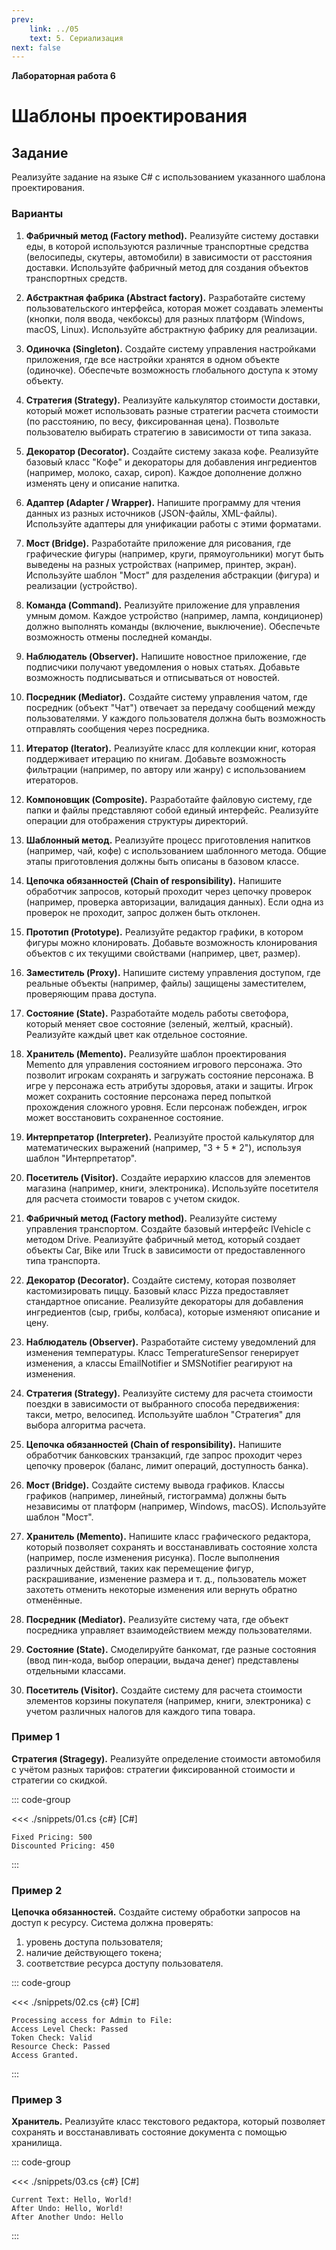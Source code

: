```yaml
---
prev:
    link: ../05
    text: 5. Сериализация
next: false
---
```


**Лабораторная работа 6**

# Шаблоны проектирования

## Задание

Реализуйте задание на языке C# с использованием указанного шаблона проектирования.

### Варианты

1. **Фабричный метод (Factory method).** Реализуйте систему доставки еды, в которой используются различные транспортные средства (велосипеды, скутеры, автомобили) в зависимости от расстояния доставки. Используйте фабричный метод для создания объектов транспортных средств.

2. **Абстрактная фабрика (Abstract factory).** Разработайте систему пользовательского интерфейса, которая может создавать элементы (кнопки, поля ввода, чекбоксы) для разных платформ (Windows, macOS, Linux). Используйте абстрактную фабрику для реализации.

3. **Одиночка (Singleton).** Создайте систему управления настройками приложения, где все настройки хранятся в одном объекте (одиночке). Обеспечьте возможность глобального доступа к этому объекту.

4. **Стратегия (Strategy).** Реализуйте калькулятор стоимости доставки, который может использовать разные стратегии расчета стоимости (по расстоянию, по весу, фиксированная цена). Позвольте пользователю выбирать стратегию в зависимости от типа заказа.

5. **Декоратор (Decorator).** Создайте систему заказа кофе. Реализуйте базовый класс "Кофе" и декораторы для добавления ингредиентов (например, молоко, сахар, сироп). Каждое дополнение должно изменять цену и описание напитка.

6. **Адаптер (Adapter / Wrapper).** Напишите программу для чтения данных из разных источников (JSON-файлы, XML-файлы). Используйте адаптеры для унификации работы с этими форматами.

7. **Мост (Bridge).** Разработайте приложение для рисования, где графические фигуры (например, круги, прямоугольники) могут быть выведены на разных устройствах (например, принтер, экран). Используйте шаблон "Мост" для разделения абстракции (фигура) и реализации (устройство).

8. **Команда (Command).** Реализуйте приложение для управления умным домом. Каждое устройство (например, лампа, кондиционер) должно выполнять команды (включение, выключение). Обеспечьте возможность отмены последней команды.

9. **Наблюдатель (Observer).** Напишите новостное приложение, где подписчики получают уведомления о новых статьях. Добавьте возможность подписываться и отписываться от новостей.

10. **Посредник (Mediator).** Создайте систему управления чатом, где посредник (объект "Чат") отвечает за передачу сообщений между пользователями. У каждого пользователя должна быть возможность отправлять сообщения через посредника.

11. **Итератор (Iterator).** Реализуйте класс для коллекции книг, которая поддерживает итерацию по книгам. Добавьте возможность фильтрации (например, по автору или жанру) с использованием итераторов.

12. **Компоновщик (Composite).** Разработайте файловую систему, где папки и файлы представляют собой единый интерфейс. Реализуйте операции для отображения структуры директорий.

13. **Шаблонный метод.** Реализуйте процесс приготовления напитков (например, чай, кофе) с использованием шаблонного метода. Общие этапы приготовления должны быть описаны в базовом классе.

14. **Цепочка обязанностей (Chain of responsibility).** Напишите обработчик запросов, который проходит через цепочку проверок (например, проверка авторизации, валидация данных). Если одна из проверок не проходит, запрос должен быть отклонен.

15. **Прототип (Prototype).** Реализуйте редактор графики, в котором фигуры можно клонировать. Добавьте возможность клонирования объектов с их текущими свойствами (например, цвет, размер).

16. **Заместитель (Proxy).** Напишите систему управления доступом, где реальные объекты (например, файлы) защищены заместителем, проверяющим права доступа.

17. **Состояние (State).** Разработайте модель работы светофора, который меняет свое состояние (зеленый, желтый, красный). Реализуйте каждый цвет как отдельное состояние.

18. **Хранитель (Memento).** Реализуйте шаблон проектирования Memento для управления состоянием игрового персонажа. Это позволит игрокам сохранять и загружать состояние персонажа. В игре у персонажа есть атрибуты здоровья, атаки и защиты. Игрок может сохранить состояние персонажа перед попыткой прохождения сложного уровня. Если персонаж побежден, игрок может восстановить сохраненное состояние.

19. **Интерпретатор (Interpreter).** Реализуйте простой калькулятор для математических выражений (например, "3 + 5 * 2"), используя шаблон "Интерпретатор".

20. **Посетитель (Visitor).** Создайте иерархию классов для элементов магазина (например, книги, электроника). Используйте посетителя для расчета стоимости товаров с учетом скидок.

21. **Фабричный метод (Factory method).** Реализуйте систему управления транспортом. Создайте базовый интерфейс IVehicle с методом Drive. Реализуйте фабричный метод, который создает объекты Car, Bike или Truck в зависимости от предоставленного типа транспорта.

22. **Декоратор (Decorator).** Создайте систему, которая позволяет кастомизировать пиццу. Базовый класс Pizza предоставляет стандартное описание. Реализуйте декораторы для добавления ингредиентов (сыр, грибы, колбаса), которые изменяют описание и цену.

23. **Наблюдатель (Observer).** Разработайте систему уведомлений для изменения температуры. Класс TemperatureSensor генерирует изменения, а классы EmailNotifier и SMSNotifier реагируют на изменения.

24. **Стратегия (Strategy).** Реализуйте систему для расчета стоимости поездки в зависимости от выбранного способа передвижения: такси, метро, велосипед. Используйте шаблон "Стратегия" для выбора алгоритма расчета.

25. **Цепочка обязанностей (Chain of responsibility).** Напишите обработчик банковских транзакций, где запрос проходит через цепочку проверок (баланс, лимит операций, доступность банка).

26. **Мост (Bridge).** Создайте систему вывода графиков. Классы графиков (например, линейный, гистограмма) должны быть независимы от платформ (например, Windows, macOS). Используйте шаблон "Мост".

27. **Хранитель (Memento).** Напишите класс графического редактора, который позволяет сохранять и восстанавливать состояние холста (например, после изменения рисунка). После выполнения различных действий, таких как перемещение фигур, раскрашивание, изменение размера и т. д., пользователь может захотеть отменить некоторые изменения или вернуть обратно отменённые.

28. **Посредник (Mediator).** Реализуйте систему чата, где объект посредника управляет взаимодействием между пользователями.

29. **Состояние (State).** Смоделируйте банкомат, где разные состояния (ввод пин-кода, выбор операции, выдача денег) представлены отдельными классами.

30. **Посетитель (Visitor).** Создайте систему для расчета стоимости элементов корзины покупателя (например, книги, электроника) с учетом различных налогов для каждого типа товара.


### Пример 1

**Стратегия (Stragegy).** Реализуйте определение стоимости автомобиля с учётом разных тарифов: стратегии фиксированной стоимости и стратегии со скидкой.

::: code-group

<<< ./snippets/01.cs {c#} [C#]

``` :no-line-numbers [Результат выполнения]
Fixed Pricing: 500
Discounted Pricing: 450
```

:::

### Пример 2

**Цепочка обязанностей.** Создайте систему обработки запросов на доступ к ресурсу. Система должна проверять:
1. уровень доступа пользователя;
2. наличие действующего токена;
3. соответствие ресурса доступу пользователя.

::: code-group

<<< ./snippets/02.cs {c#} [C#]

``` :no-line-numbers [Результат выполнения]
Processing access for Admin to File:
Access Level Check: Passed
Token Check: Valid
Resource Check: Passed
Access Granted.
```

:::

### Пример 3

**Хранитель.** Реализуйте класс текстового редактора, который позволяет сохранять и восстанавливать состояние документа с помощью хранилища.

::: code-group

<<< ./snippets/03.cs {c#} [C#]

``` :no-line-numbers [Результат выполнения]
Current Text: Hello, World!
After Undo: Hello, World!
After Another Undo: Hello
```

:::
